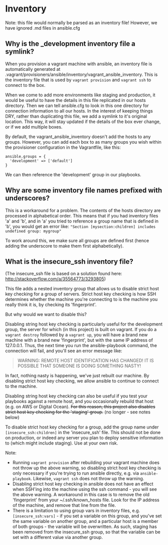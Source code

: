 # Inventory

Note: this file would normally be parsed as an inventory file! However, we have ignored .md files in ansible.cfg

## Why is the _development inventory file a symlink?

When you provision a vagrant machine with ansible, an inventory file is automatically generated at .vagrant/provisioners/ansible/inventory/vagrant_ansible_inventory. This is the inventory file that is used by `vagrant provision` and `vagrant ssh` to connect to the box.

When we come to add more environments like staging and production, it would be useful to have the details in this file replicated in our hosts directory. Then we can tell ansible.cfg to look in this one directory for connection information to all our hosts. In the interest of keeping things DRY, rather than duplicating this file, we add a symlink to it's original location. This way, it will stay updated if the details of the box ever change, or if we add multiple boxes.

By default, the vagrant_ansible_inventory doesn't add the hosts to any groups. However, you can add each box to as many groups you wish within the provisioner configuration in the Vagrantfile, like this:

```
ansible.groups = {
  'development' => ['default']
}
```

We can then reference the 'development' group in our playbooks.

## Why are some inventory file names prefixed with underscores?

This is a workaround for a problem. The contents of the hosts directory are processed in alphabetical order. This means that if you had inventory files 'a' and 'b', and in 'a' you tried to reference a group name that is defined in 'b', you would get an error like: `"Section [mysection:children] includes undefined group: mygroup"`

To work around this, we make sure all groups are defined first (hence adding the underscore to make them first alphabetically).

## What is the insecure_ssh inventory file?

(The insecure_ssh file is based on a solution found here: http://stackoverflow.com/a/35564773/3293805)

This file adds a nested inventory group that allows us to disable strict host key checking for a group of servers. Strict host key checking is how SSH determines whether the machine you're connecting to is the machine you really think it is, by checking its 'fingerprint'.

But why would we want to disable this?

Disabling string host key checking is particularly useful for the development group, the server for which (in this project) is built on vagrant. If you do a `vagrant destroy` followed by a `vagrant up`, you will have a brand new machine with a brand new 'fingerprint', but with the same IP address of 127.0.0.1. Thus, the next time you run the ansible-playbook command, the connection will fail, and you'll see an error message like:

> WARNING: REMOTE HOST IDENTIFICATION HAS CHANGED! IT IS POSSIBLE THAT SOMEONE IS DOING SOMETHING NASTY!

In fact, nothing nasty is happening, we've just rebuilt our machine. By disabling strict host key checking, we allow ansible to continue to connect to the machine.

Disabling string host key checking can also be useful if you test your playbooks against a remote host, and you occasionally rebuild that host (e.g. on AWS or Digital Ocean). ~~For this reason, this project also disables strict host key checking for the 'staging' group.~~ (no longer - see notes below)

To disable strict host key checking for a group, add the group name under `[insecure_ssh:children]` in the 'insecure_ssh' file. This should not be done on production, or indeed any server you plan to deploy sensitive information to (which might include staging). Use at your own risk.

Note:
* Running `vagrant provision` after rebuilding your vagrant machine does not throw up the above warning, so disabling strict host key checking is only necessary if you're trying to run ansible directly, e.g. via `ansible-playbook`. Likewise, `vagrant ssh` does not throw up the warning.
* Disabling strict host key checking in ansible does not have an effect when SSH'ing into the machine using the ssh command - you will see the above warning. A workaround in this case is to remove the old 'fingerprint' from your ~/.ssh/known_hosts file. Look for the IP address of the machine, and remove that line from the file.
* There is a limitation to using group vars in inventory files, e.g. `[insecure_ssh:vars]` - if you set a variable on this group, and you've set the same variable on another group, and a particular host is a member of both groups - the variable will be overwritten. As such, staging has been removed from the insecure_ssh group, so that the variable can be set with a different value via another group.
